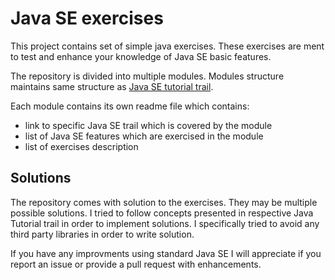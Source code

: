 # Java SE exercises

This project contains set of simple java exercises. These exercises are ment to test and enhance your knowledge of Java SE basic features.

The repository is divided into multiple modules. Modules structure maintains same structure as [Java SE tutorial trail](https://docs.oracle.com/javase/tutorial/).

Each module contains its own readme file which contains:

* link to specific Java SE trail which is covered by the module
* list of Java SE features which are exercised in the module
* list of exercises description

## Solutions

The repository comes with solution to the exercises. They may be multiple possible solutions.
I tried to follow concepts presented in respective Java Tutorial trail in order to implement solutions.
I specifically tried to avoid any third party libraries in order to write solution.

If you have any improvments using standard Java SE I will appreciate if you report an issue or provide a pull request with enhancements.
